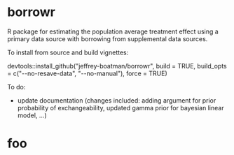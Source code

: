 # borrowr

R package for estimating the population average treatment effect using a primary data source with borrowing from supplemental data sources.

To install from source and build vignettes:

devtools::install_github("jeffrey-boatman/borrowr", build = TRUE, build_opts = c("--no-resave-data", "--no-manual"), force = TRUE)

To do:

  - update documentation (changes included: adding argument for prior probability of exchangeability, updated gamma prior for bayesian linear model, ...)
  
  # foo

